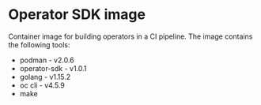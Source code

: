# Operator SDK image

Container image for building operators in a CI pipeline. The image contains the following tools:

- podman - v2.0.6
- operator-sdk - v1.0.1
- golang - v1.15.2
- oc cli - v4.5.9
- make
